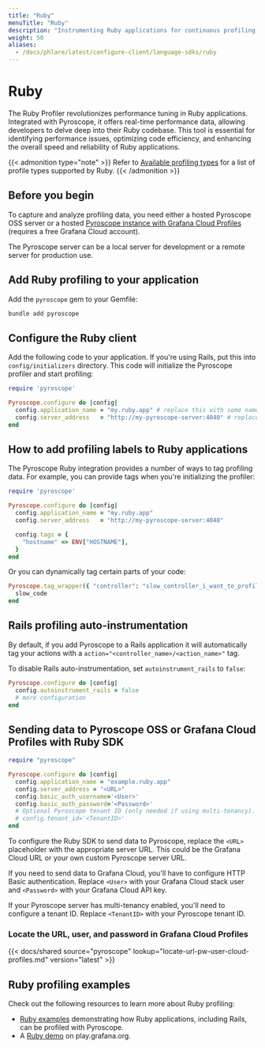 ```yaml
---
title: "Ruby"
menuTitle: "Ruby"
description: "Instrumenting Ruby applications for continuous profiling."
weight: 50
aliases:
  - /docs/phlare/latest/configure-client/language-sdks/ruby
---
```


# Ruby

The Ruby Profiler revolutionizes performance tuning in Ruby applications.
Integrated with Pyroscope, it offers real-time performance data, allowing developers to delve deep into their Ruby codebase.
This tool is essential for identifying performance issues, optimizing code efficiency, and enhancing the overall speed and reliability of Ruby applications.

{{< admonition type="note" >}}
Refer to [Available profiling types](https://grafana.com/docs/pyroscope/<PYROSCOPE_VERSION>/configure-client/profile-types/) for a list of profile types supported by Ruby.
{{< /admonition >}}

## Before you begin

To capture and analyze profiling data, you need either a hosted Pyroscope OSS server or a hosted [Pyroscope instance with Grafana Cloud Profiles](/products/cloud/profiles-for-continuous-profiling/) (requires a free Grafana Cloud account).

The Pyroscope server can be a local server for development or a remote server for production use.

## Add Ruby profiling to your application

Add the `pyroscope` gem to your Gemfile:

```bash
bundle add pyroscope
```

## Configure the Ruby client

Add the following code to your application. If you're using Rails, put this into `config/initializers` directory. This code will initialize the Pyroscope profiler and start profiling:

```ruby
require 'pyroscope'

Pyroscope.configure do |config|
  config.application_name = "my.ruby.app" # replace this with some name for your application
  config.server_address   = "http://my-pyroscope-server:4040" # replace this with the address of your Pyroscope server
end
```

## How to add profiling labels to Ruby applications

The Pyroscope Ruby integration provides a number of ways to tag profiling data. For example, you can provide tags when you're initializing the profiler:

```ruby
require 'pyroscope'

Pyroscope.configure do |config|
  config.application_name = "my.ruby.app"
  config.server_address   = "http://my-pyroscope-server:4040"

  config.tags = {
    "hostname" => ENV["HOSTNAME"],
  }
end
```

Or you can dynamically tag certain parts of your code:

```ruby
Pyroscope.tag_wrapper({ "controller": "slow_controller_i_want_to_profile" }) do
  slow_code
end
```

## Rails profiling auto-instrumentation

By default, if you add Pyroscope to a Rails application it will automatically tag your actions with a `action="<controller_name>/<action_name>"` tag.

To disable Rails auto-instrumentation, set `autoinstrument_rails` to `false`:
```ruby
Pyroscope.configure do |config|
  config.autoinstrument_rails = false
  # more configuration
end
```

## Sending data to Pyroscope OSS or Grafana Cloud Profiles with Ruby SDK

```ruby
require "pyroscope"

Pyroscope.configure do |config|
  config.application_name = "example.ruby.app"
  config.server_address = "<URL>"
  config.basic_auth_username='<User>'
  config.basic_auth_password='<Password>'
  # Optional Pyroscope tenant ID (only needed if using multi-tenancy). Not needed for Grafana Cloud.
  # config.tenant_id='<TenantID>'
end
```

To configure the Ruby SDK to send data to Pyroscope, replace the `<URL>` placeholder with the appropriate server URL. This could be the Grafana Cloud URL or your own custom Pyroscope server URL.

If you need to send data to Grafana Cloud, you'll have to configure HTTP Basic authentication. Replace `<User>` with your Grafana Cloud stack user and `<Password>` with your Grafana Cloud API key.

If your Pyroscope server has multi-tenancy enabled, you'll need to configure a tenant ID. Replace `<TenantID>` with your Pyroscope tenant ID.

### Locate the URL, user, and password in Grafana Cloud Profiles

[//]: # 'Shared content for URl location in Grafana Cloud Profiles'
[//]: # 'This content is located in /pyroscope/docs/sources/shared/locate-url-pw-user-cloud-profiles.md'

{{< docs/shared source="pyroscope" lookup="locate-url-pw-user-cloud-profiles.md" version="latest" >}}

## Ruby profiling examples

Check out the following resources to learn more about Ruby profiling:
- [Ruby examples](https://github.com/pyroscope-io/pyroscope/tree/main/examples/language-sdk-instrumentation/ruby) demonstrating how Ruby applications, including Rails, can be profiled with Pyroscope.
- A [Ruby demo](https://play.grafana.org/a/grafana-pyroscope-app/profiles-explorer?searchText=&panelType=time-series&layout=grid&hideNoData=off&explorationType=flame-graph&var-serviceName=pyroscope-rideshare-ruby&var-profileMetricId=process_cpu:cpu:nanoseconds:cpu:nanoseconds&var-dataSource=grafanacloud-profiles) on play.grafana.org.
